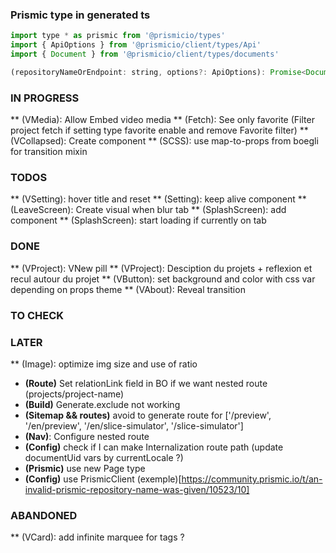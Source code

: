 ### Prismic type in generated ts

```` javascript
import type * as prismic from '@prismicio/types'
import { ApiOptions } from '@prismicio/client/types/Api'
import { Document } from '@prismicio/client/types/documents'

(repositoryNameOrEndpoint: string, options?: ApiOptions): Promise<Document<AllDocumentTypes>>
````

### IN PROGRESS
** (VMedia): Allow Embed video media
** (Fetch): See only favorite (Filter project fetch if setting type favorite enable and remove Favorite filter)
** (VCollapsed): Create component
** (SCSS): use map-to-props from boegli for transition mixin

### TODOS
** (VSetting): hover title and reset
** (Setting): keep alive component
** (LeaveScreen): Create visual when blur tab 
** (SplashScreen): add component 
** (SplashScreen): start loading if currently on tab

### DONE
** (VProject): VNew pill
** (VProject): Desciption du projets + reflexion et recul autour du projet
** (VButton): set background and color with css var depending on props theme 
** (VAbout): Reveal transition

### TO CHECK

### LATER 
** (Image): optimize img size and use of ratio
* **(Route)** Set relationLink field in BO if we want nested route (projects/project-name)
* **(Build)** Generate.exclude not working
* **(Sitemap && routes)** avoid to generate route for ['/preview', '/en/preview', '/en/slice-simulator', '/slice-simulator']
* **(Nav)**: Configure nested route
* **(Config)** check if I can make Internalization route path (update documentUid vars by currentLocale ?)
* **(Prismic)** use new Page type
* **(Config)** use PrismicClient (exemple)[https://community.prismic.io/t/an-invalid-prismic-repository-name-was-given/10523/10]

### ABANDONED
** (VCard): add infinite marquee for tags ? 
